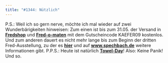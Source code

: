 ```yaml
---
title: "#1344: Nützlich"
---
```


P.S.:
Weil ich so gern nerve, möchte ich mal wieder auf zwei Wunderbärigkeiten hinweisen:
Zum einen ist bis zum 31.05. der Versand in <a href="http://fredshop.spreadshirt.net/de/DE/Shop"><strong>Fredshop</strong></a> und <a href="http://fred-o-mat.spreadshirt.net/de/DE/Shop"><strong>Fred-o-maten</strong></a> mit dem Gutscheincode KAEFER09 kostenlos.
Und zum anderen dauert es nicht mehr lange bis zum Beginn der dritten Fred-Ausstellung, zu der es <a href="http://www.fonflatter.de/ausstellung"><strong>hier</strong></a> und auf <a href="http://www.spechbach.de"><strong>www.spechbach.de</strong></a> weitere Informationen gibt.
P.P.S.:
Heute ist natürlich <a href="http://www.towel-day.com/de/"><strong>Towel-Day</strong></a>! Also: Keine Panik!
Und so.

